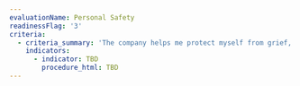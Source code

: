 ```yaml
---
evaluationName: Personal Safety
readinessFlag: '3'
criteria:
  - criteria_summary: 'The company helps me protect myself from grief, abuse, and harassment.'
    indicators:
      - indicator: TBD
        procedure_html: TBD
---
```


